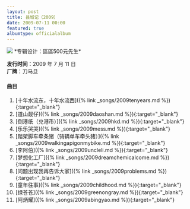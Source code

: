 ```yaml
---
layout: post
title: 县城记（2009）
date: 2009-07-11 00:00
featured: true
albumtype: officialalbum
---
```


<img src="/assets/imgs/county2009.jpg">
*专辑设计：區區500元先生*

**发行时间**：2009 年 7 月 11 日  
**厂牌**：刀马旦

#### 曲目

1. [十年水流东，十年水流西]({% link _songs/2009tenyears.md %}){:target="_blank"}
2. [道山靓仔]({% link _songs/2009daoshan.md %}){:target="_blank"}
3. [倒港纸（兑港币）]({% link _songs/2009hkd.md %}){:target="_blank"}
4. [乐乐哭哭]({% link _songs/2009mess.md %}){:target="_blank"}
5. [踏架脚车牵条猪（骑辆单车牵头猪）]({% link _songs/2009walkingapigonmybike.md %}){:target="_blank"}
6. [李阿伯]({% link _songs/2009uncleli.md %}){:target="_blank"}
7. [梦想化工厂]({% link _songs/2009dreamchemicalcome.md %}){:target="_blank"}
8. [问题出现我再告诉大家]({% link _songs/2009problems.md %}){:target="_blank"}
9. [童年往事]({% link _songs/2009childhood.md %}){:target="_blank"}
10. [绿苍苍]({% link _songs/2009greenongray.md %}){:target="_blank"}
11. [阿炳耀]({% link _songs/2009abingyao.md %}){:target="_blank"}
